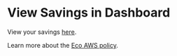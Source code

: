 <meta name="robots" content="noindex">

# View Savings in Dashboard

View your savings [here](eco/tutorials/view-your-savings).

Learn more about the [Eco AWS policy](eco/tutorials/eco-policy/).

